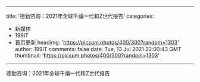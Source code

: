
---
title: '德勤咨询：2021年全球千禧一代和Z世代报告'
categories: 
 - 新媒体
 - 199IT
 - 首页更新
headimg: 'https://picsum.photos/400/300?random=1303'
author: 199IT
comments: false
date: Tue, 13 Jul 2021 22:00:43 GMT
thumbnail: 'https://picsum.photos/400/300?random=1303'
---

<div>   
德勤咨询：2021年全球千禧一代和Z世代报告  
</div>
            
